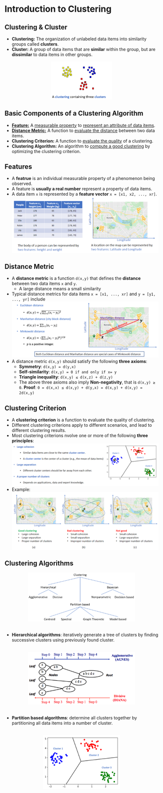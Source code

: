 # Introduction to Clustering
## Clustering & Cluster
- **Clustering:** The organization of unlabeled data items into similarity groups called **clusters**.
- **Cluster:** A group of data items that are **similar** within the group, but are **dissimilar** to data items in other groups.
<div align="center"><img src="images/Clusters.png" width=40% ></img></div>

## Basic Components of a Clustering Algorithm
- [**Feature:**](##Features) A <ins>measurable property</ins> to <ins>represent an attribute of data items</ins>.
- [**Distance Metric:**](##DistanceMetric) A function to <ins>evaluate the distance</ins> between two data items.
- **Clustering Criterion:** A function to <ins>evaluate the quality</ins> of a clustering.
- **Clustering Algorithm:** An algorithm to <ins>compute a good clustering</ins> by optimizing the clustering criterion.

## Features
- A **featrue** is an individual measurable property of a phenomenon being observed.
- A feature is **usually a real number** represent a property of data items.
- A data item `x` is represented by a **feature vector** `x = [x1, x2, ..., xr]`.
<img src="images/feature1.png" width=50% ></img><img src="images/feature2.png" width=50% ></img>

## Distance Metric
- A **distance metric** is a function `d(x,y)` that defines the **distance** between two data items `x` and `y`.
  - A large distance means a small similarity
- Typical distance metrics for data items `x = [x1, ..., xr]` and `y = [y1, ..., yr]` include
<img src="images/distance.png"  ></img>
- A distance metric `d(x,y)` should satisfy the following **three axioms**:
  - **Symmetry**: `d(x,y) = d(y,x)`
  - **Self-similarity**: `d(x,y) = 0 if and only if x= y`
  - **Triangle inequality**: `d(x,y) ≤ d(x,z) + d(z,y)`
  - The above three axioms also imply **Non-negativity**, that is `d(x,y) ≥	0`. 
    **Proof**: `0 = d(x,x) ≤ d(x,y) + d(y,x) = d(x,y) + d(x,y) = 2d(x,y)`
    
## Clustering Criterion
- A **clustering criterion** is a function to evaluate the quality of clustering.
- Different clustering criterions apply to different scenarios, and lead to different clustering results.
- Most clustering criterions nvolve one or more of the following **three principles**:
<img src="images/criterion.png"></img>
- Example:
<img src="images/examples.png"  ></img>

## Clustering Algorithms
<div align="center"><img src="images/algorithms.png" width="70%" ></img></div>
<br />

- **Hierarchical algorithms**: iteratively generate a tree of clusters by finding successive clusters using previously found cluster.
<br />
<div align="center"><img src="images/hierarchical.png"  width="70%" ></img></div>
<br />

- **Partition based algorithms**: determine all clusters together by partitioning all data items into a number of cluster.
<br />
<div align="center"><img src="images/partition.png" width="50% ></img></div>
<br />

- **Bayesian algorithms**: aim to generate a <ins>posterior distribution</ins> over the collection of all data items.
<br />
<div align="center"><img src="images/bayesian.png"  width="50%></img></div>
<br />
  
  
d
